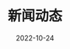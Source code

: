 ---
title: 新闻动态
date: 2022-10-24
type: landing

sections:
  - block: collection
    content:
      title: 最新动态
      subtitle: ''
      text: ''
      count: 5
      filters:
        folders:
          - post
        author: ""
        category: ""
        tag: ""
        publication_type: ""
        featured_only: false
    design:
      view: card
      columns: '2'
--- 